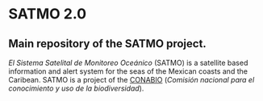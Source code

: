 # SATMO 2.0

## Main repository of the SATMO project.

*El Sistema Satelital de Monitoreo Oceánico* (SATMO) is a satellite based information and alert system for the seas of the Mexican coasts and the Caribean. SATMO is a project of the [CONABIO](www.conabio.gob.mx/) (*Comisión nacional para el conocimiento y uso de la biodiversidad*).
